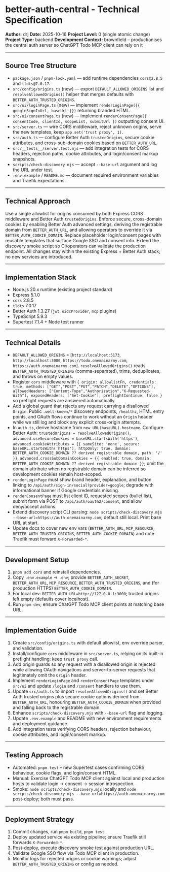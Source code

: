 # better-auth-central - Technical Specification

**Author:** drj
**Date:** 2025-10-16
**Project Level:** 0 (single atomic change)
**Project Type:** backend
**Development Context:** brownfield – productionises the central auth server so ChatGPT Todo MCP client can rely on it

---

## Source Tree Structure

- `package.json` / `pnpm-lock.yaml` — add runtime dependencies `cors@2.8.5` and `tldts@7.0.17`.
- `src/config/origins.ts` (new) — export `DEFAULT_ALLOWED_ORIGINS` list and `resolveAllowedOrigins()` helper that merges defaults with `BETTER_AUTH_TRUSTED_ORIGINS`.
- `src/ui/loginPage.ts` (new) — implement `renderLoginPage({{ googleSignInUrl, baseUrl }})` returning branded HTML.
- `src/ui/consentPage.ts` (new) — implement `renderConsentPage({ consentCode, clientId, scopeList, submitUrl })` outputting consent UI.
- `src/server.ts` — wire CORS middleware, reject unknown origins, serve the new templates, keep `app.set('trust proxy', 1)`.
- `src/auth.ts` — configure Better Auth `trustedOrigins`, secure cookie attributes, and cross-sub-domain cookies based on `BETTER_AUTH_URL`.
- `src/__tests__/server.test.mjs` — add integration tests for CORS headers, rejection paths, cookie attributes, and login/consent markup snapshots.
- `scripts/check-discovery.mjs` — accept `--base-url` argument and log the URL under test.
- `.env.example` / `README.md` — document required environment variables and Traefik expectations.

---

## Technical Approach

Use a single allowlist for origins consumed by both Express CORS middleware and Better Auth `trustedOrigins`. Enforce secure, cross-domain cookies by enabling Better Auth advanced settings, deriving the registrable domain from `BETTER_AUTH_URL`, and allowing operators to override it via `BETTER_AUTH_COOKIE_DOMAIN`. Replace placeholder login/consent pages with reusable templates that surface Google SSO and consent info. Extend the discovery smoke script so CI/operators can validate the production endpoint. All changes stay within the existing Express + Better Auth stack; no new services are introduced.

---

## Implementation Stack

- Node.js 20.x runtime (existing project standard)
- Express 5.1.0
- `cors` 2.8.5
- `tldts` 7.0.17
- Better Auth 1.3.27 (`jwt`, `oidcProvider`, `mcp` plugins)
- TypeScript 5.9.3
- Supertest 7.1.4 + Node test runner

---

## Technical Details

- `DEFAULT_ALLOWED_ORIGINS` = [`http://localhost:5173`, `http://localhost:3000`, `https://todo.onemainarmy.com`, `https://auth.onemainarmy.com`]. `resolveAllowedOrigins()` reads `BETTER_AUTH_TRUSTED_ORIGINS` (comma-separated), trims, deduplicates, and throws on empty values.
- Register `cors` middleware with `{ origin: allowlistFn, credentials: true, methods: ["GET","POST","PUT","PATCH","DELETE","OPTIONS"], allowedHeaders: ["Content-Type","Authorization","X-Requested-With"], exposedHeaders: ["Set-Cookie"], preflightContinue: false }` so preflight requests are answered automatically.
- Add a global guard that rejects any request carrying a disallowed `Origin`. Public `.well-known/*` discovery endpoints, `/healthz`, HTML entry points, and OAuth flows continue to work without an `Origin` header while we still log and block any explicit cross-origin attempts.
- In `auth.ts`, derive hostname from `new URL(baseURL).hostname`. Configure Better Auth: `trustedOrigins = resolveAllowedOrigins()`, `advanced.useSecureCookies = baseURL.startsWith('https')`, `advanced.cookieAttributes = {{ sameSite: 'none', secure: baseURL.startsWith('https'), httpOnly: true, domain: BETTER_AUTH_COOKIE_DOMAIN ?? derived registrable domain, path: '/' }}`, `advanced.crossSubDomainCookies = {{ enabled: true, domain: BETTER_AUTH_COOKIE_DOMAIN ?? derived registrable domain }}`; omit the domain attribute when no registrable domain can be inferred so development cookies remain host-scoped.
- `renderLoginPage` must show brand header, explanation, and button linking to `/api/auth/sign-in/social?provider=google`; degrade with informational banner if Google credentials missing.
- `renderConsentPage` must list client ID, requested scopes (bullet list), submit form via POST to `/api/auth/oauth2/consent`, and allow deny/accept actions.
- Extend discovery script CLI parsing: `node scripts/check-discovery.mjs --base-url=https://auth.onemainarmy.com`; default still local. Print base URL at start.
- Update docs to cover new env vars (`BETTER_AUTH_URL`, `MCP_RESOURCE`, `BETTER_AUTH_TRUSTED_ORIGINS`, `BETTER_AUTH_COOKIE_DOMAIN`) and note Traefik must forward `X-Forwarded-*`.

---

## Development Setup

1. `pnpm add cors` and reinstall dependencies.
2. Copy `.env.example` → `.env`; provide `BETTER_AUTH_SECRET`, `BETTER_AUTH_URL`, `MCP_RESOURCE`, `BETTER_AUTH_TRUSTED_ORIGINS`, and (for production HTTPS) `BETTER_AUTH_COOKIE_DOMAIN`.
3. For local dev: `BETTER_AUTH_URL=http://127.0.0.1:3000`; trusted origins left empty (defaults cover localhost).
4. Run `pnpm dev`; ensure ChatGPT Todo MCP client points at matching base URL.

---

## Implementation Guide

1. Create `src/config/origins.ts` with default allowlist, env override parser, and validation.
2. Install/configure `cors` middleware in `src/server.ts`, relying on its built-in preflight handling; keep `trust proxy` call.
3. Add origin guards so any request with a disallowed origin is rejected while allowing OAuth navigations and server-to-server requests that legitimately omit the `Origin` header.
4. Implement `renderLoginPage` and `renderConsentPage` templates under `src/ui` and update `/login` and `/consent` handlers to use them.
5. Update `src/auth.ts` to import `resolveAllowedOrigins()` and set Better Auth trusted origins plus secure cookie options derived from `BETTER_AUTH_URL`, honouring `BETTER_AUTH_COOKIE_DOMAIN` when provided and falling back to the registrable domain.
6. Enhance `scripts/check-discovery.mjs` with `--base-url` flag and logging.
7. Update `.env.example` and README with new environment requirements and deployment guidance.
8. Add integration tests verifying CORS headers, rejection behaviour, cookie attributes, and login/consent markup.

---

## Testing Approach

- Automated: `pnpm test` – new Supertest cases confirming CORS behaviour, cookie flags, and login/consent HTML.
- Manual: Exercise ChatGPT Todo MCP client against local and production hosts to validate login → consent → session introspection.
- Smoke: `node scripts/check-discovery.mjs` locally and `node scripts/check-discovery.mjs --base-url=https://auth.onemainarmy.com` post-deploy; both must pass.

---

## Deployment Strategy

1. Commit changes, run `pnpm build`, `pnpm test`.
2. Deploy updated service via existing pipeline; ensure Traefik still forwards `X-Forwarded-*`.
3. Post-deploy, execute discovery smoke test against production URL.
4. Validate Google SSO flow via Todo MCP client in production.
5. Monitor logs for rejected origins or cookie warnings; adjust `BETTER_AUTH_TRUSTED_ORIGINS` or config as needed.
